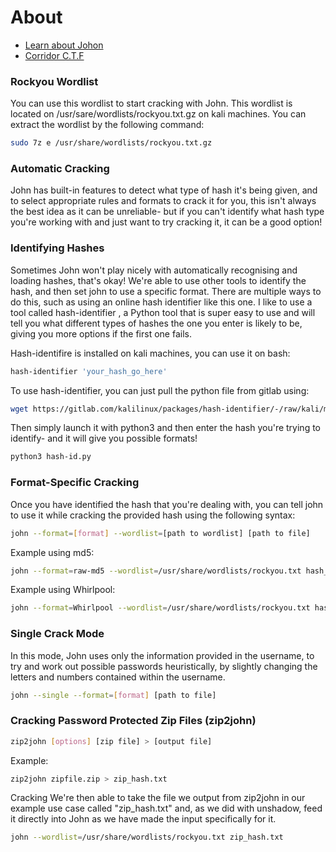 # About

- [Learn about Johon](https://tryhackme.com/room/johntheripper0)
- [Corridor C.T.F](https://tryhackme.com/room/corridor)

### Rockyou Wordlist
You can use this wordlist to start cracking with John. This wordlist is located on /usr/sare/wordlists/rockyou.txt.gz on kali machines. You can extract the wordlist by the following command:
```bash
sudo 7z e /usr/share/wordlists/rockyou.txt.gz
```

### Automatic Cracking

John has built-in features to detect what type of hash it's being given, and to select appropriate rules and formats to crack it for you, this isn't always the best idea as it can be unreliable- but if you can't identify what hash type you're working with and just want to try cracking it, it can be a good option! 

### Identifying Hashes

Sometimes John won't play nicely with automatically recognising and loading hashes, that's okay! We're able to use other tools to identify the hash, and then set john to use a specific format. There are multiple ways to do this, such as using an online hash identifier like this one. I like to use a tool called hash-identifier , a Python tool that is super easy to use and will tell you what different types of hashes the one you enter is likely to be, giving you more options if the first one fails.

Hash-identifire is installed on kali machines, you can use it on bash:
```bash
hash-identifier 'your_hash_go_here'
```
To use hash-identifier, you can just pull the python file from gitlab using: 
```bash
wget https://gitlab.com/kalilinux/packages/hash-identifier/-/raw/kali/master/hash-id.py
```
Then simply launch it with python3 and then enter the hash you're trying to identify- and it will give you possible formats! 
```bash
python3 hash-id.py
```

### Format-Specific Cracking
Once you have identified the hash that you're dealing with, you can tell john to use it while cracking the provided hash using the following syntax:
```bash
john --format=[format] --wordlist=[path to wordlist] [path to file]
```
Example using md5:
```bash
john --format=raw-md5 --wordlist=/usr/share/wordlists/rockyou.txt hash_to_crack.txt 
```
Example using Whirlpool:
```bash
john --format=Whirlpool --wordlist=/usr/share/wordlists/rockyou.txt hash4.txt
```
### Single Crack Mode
In this mode, John uses only the information provided in the username, to try and work out possible passwords heuristically, by slightly changing the letters and numbers contained within the username. 
```bash
john --single --format=[format] [path to file]
```
### Cracking Password Protected Zip Files (zip2john)
```bash
zip2john [options] [zip file] > [output file]
```
Example:
```bash
zip2john zipfile.zip > zip_hash.txt
```
Cracking
We're then able to take the file we output from zip2john in our example use case called "zip_hash.txt" and, as we did with unshadow, feed it directly into John as we have made the input specifically for it. 
```bash
john --wordlist=/usr/share/wordlists/rockyou.txt zip_hash.txt
```
